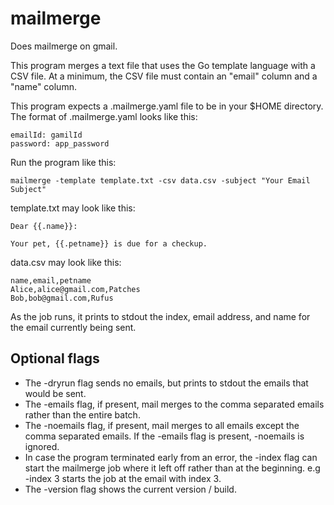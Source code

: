 # mailmerge

Does mailmerge on gmail.

This program merges a text file that uses the Go template language with a
CSV file. At a minimum, the CSV file must contain an "email" column and a
"name" column.

This program expects a .mailmerge.yaml file to be in your $HOME directory.
The format of .mailmerge.yaml looks like this:

```
emailId: gamilId
password: app_password
```

Run the program like this:

```
mailmerge -template template.txt -csv data.csv -subject "Your Email Subject"
```

template.txt may look like this:

```
Dear {{.name}}:

Your pet, {{.petname}} is due for a checkup.
```

data.csv may look like this:

```
name,email,petname
Alice,alice@gmail.com,Patches
Bob,bob@gmail.com,Rufus
```

As the job runs, it prints to stdout the index, email address, and name for the email currently being sent.

## Optional flags
- The -dryrun flag sends no emails, but prints to stdout the emails that would be sent.
- The -emails flag, if present, mail merges to the comma separated emails rather than the entire batch.
- The -noemails flag, if present, mail merges to all emails except the comma separated emails. If the -emails flag is present, -noemails is ignored.
- In case the program terminated early from an error, the -index flag can start the mailmerge job where it left off rather than at the beginning. e.g -index 3 starts the job at the email with index 3.
- The -version flag shows the current version / build.
